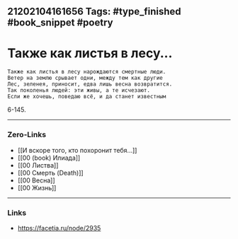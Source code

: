 21202104161656
Tags: #type_finished #book_snippet  #poetry
---
# Также как листья в лесу...

	Также как листья в лесу нарождаются смертные люди.  
	Ветер на землю срывает одни, между тем как другие  
	Лес, зеленея, приносит, едва лишь весна возвратится.  
	Так поколенья людей: эти живы, а те исчезают.  
	Если же хочешь, поведаю всё, и да станет известным

6-145. 

---
### Zero-Links
- [[И вскоре того, кто похоронит тебя...]]
- [[00 (book) Илиада]]
- [[00 Листва]]
- [[00 Смерть (Death)]]
- [[00 Весна]]
- [[00 Жизнь]]
---
### Links
- https://facetia.ru/node/2935